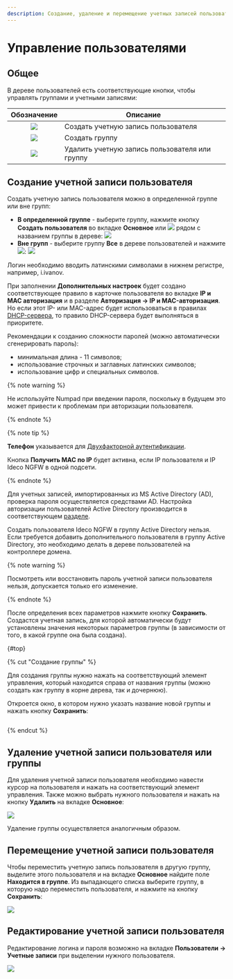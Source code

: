 ```yaml
---
description: Создание, удаление и перемещение учетных записей пользователей.
---
```


# Управление пользователями

## Общее

В дереве пользователей есть соответствующие кнопки, чтобы управлять группами и учетными записями:

|                   Обозначение                   | Описание                                       |
| :---------------------------------------------: | ---------------------------------------------- |
| ![](../../../../_images/icon-add-user.png) | Создать учетную запись пользователя            |
|  ![](../../../../_images/icon-folder.png)  | Создать группу                                 |
|  ![](../../../../_images/icon-delete2.png)  | Удалить учетную запись пользователя или группу |

## Создание учетной записи пользователя

Создать учетную запись пользователя можно в определенной группе или вне групп:

* **В определенной группе** - выберите группу, нажмите кнопку **Создать пользователя** во вкладке **Основное** или ![](../../../../_images/icon-add-user.png) рядом с названием группы в дереве: 
![](../../../../_images/user-management.gif)
* **Вне групп** - выберите группу **Все** в дереве пользователей и нажмите ![](../../../../_images/icon-add-user.png): 
![](../../../../_images/user-management4.gif)

Логин необходимо вводить латинскими символами в нижнем регистре, например, i.ivanov.

При заполнении **Дополнительных настроек** будет создано соответствующее правило в карточке пользователя во вкладке **IP и MAC авторизация** и в разделе **Авторизация -> IP и MAC-авторизация**.\
Но если этот IP- или MAC-адрес будет использоваться в правилах [DHCP-сервера](../../../../ngfw/settings/services/dhcp.md), то правило DHCP-сервера будет выполняться в приоритете.

Рекомендации к созданию сложности паролей (можно автоматически сгенерировать пароль):

* минимальная длина - 11 символов;
* использование строчных и заглавных латинских символов;
* использование цифр и специальных символов.

{% note warning %}

Не используйте Numpad при введении пароля, поскольку в будущем это может привести к проблемам при авторизации пользователя.

{% endnote %}

{% note tip %}

**Телефон** указывается для [Двухфакторной аутентификации](../../../../ngfw/settings/users/authorization/vpn-connection/two-factor-authentication.md).

Кнопка **Получить MAC по IP** будет активна, если IP пользователя и IP Ideco NGFW в одной подсети.

{% endnote %}

Для учетных записей, импортированных из MS Active Directory (AD), проверка пароля осуществляется средствами AD. Настройка авторизации пользователей Active Directory производится в соответствующем [разделе](../../../../ngfw/settings/users/active-directory/active-directory-user-authorization.md).

Создать пользователя Ideco NGFW в группу Active Directory нельзя. Если требуется добавить дополнительного пользователя в группу Active Directory, это необходимо делать в дереве пользователей на контроллере домена.

{% note warning %}

Посмотреть или восстановить пароль учетной записи пользователя нельзя, допускается только его изменение.

{% endnote %}

После определения всех параметров нажмите кнопку **Сохранить**. Создастся учетная запись, для которой автоматически будут установлены значения некоторых параметров группы (в зависимости от того, в какой группе она была создана).

{#top}

{% cut "Создание группы" %}

Для создания группы нужно нажать на соответствующий элемент управления, который находится справа от названия группы (можно создать как группу в корне дерева, так и дочернюю).

Откроется окно, в котором нужно указать название новой группы и нажать кнопку **Сохранить**:

<img src="/../_images/user-management1.gif" alt="" data-size="original">

{% endcut %}

## Удаление учетной записи пользователя или группы

Для удаления учетной записи пользователя необходимо навести курсор на пользователя и нажать на соответствующий элемент управления. Также можно выбрать нужного пользователя и нажать на кнопку **Удалить** на вкладке **Основное**:

![](../../../../_images/user-management2.gif)

Удаление группы осуществляется аналогичным образом.

## Перемещение учетной записи пользователя

Чтобы переместить учетную запись пользователя в другую группу, выделите этого пользователя и на вкладке **Основное** найдите поле **Находится в группе**. Из выпадающего списка выберите группу, в которую надо переместить пользователя, и нажмите на кнопку **Сохранить**:

![](../../../../_images/tree6.gif)

## Редактирование учетной записи пользователя

Редактирование логина и пароля возможно на вкладке **Пользователи -> Учетные записи** при выделении нужного пользователя.

![](../../../../_images/tree12.png)
